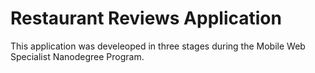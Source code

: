# Restaurant Reviews Application

This application was develeoped in three stages during the Mobile Web Specialist Nanodegree Program.
